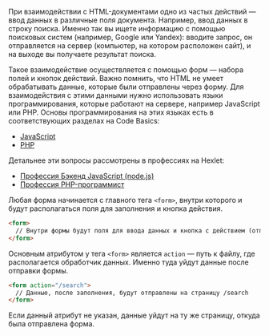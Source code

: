 При взаимодействии с HTML-документами одно из частых действий — ввод данных в различные поля документа. Например, ввод данных в строку поиска. Именно так вы ищете информацию с помощью поисковых систем (например, Google или Yandex): вводите запрос, он отправляется на сервер (компьютер, на котором расположен сайт), и на выходе вы получаете результат поиска.

Такое взаимодействие осуществляется с помощью форм — набора полей и кнопок действий. Важно помнить, что HTML не умеет обрабатывать данные, которые были отправлены через форму. Для взаимодействия с этими данными нужно использовать языки программирования, которые работают на сервере, например JavaScript или PHP. Основы программирования на этих языках есть в соответствующих разделах на Code Basics:

* [JavaScript](https://ru.code-basics.com/languages/javascript)
* [PHP](https://ru.code-basics.com/languages/php)

Детальнее эти вопросы рассмотрены в профессиях на Hexlet:

* [Профессия Бэкенд JavaScript (node.js)](https://ru.hexlet.io/professions/backend)
* [Профессия PHP-программист](https://ru.hexlet.io/professions/php)

Любая форма начинается с главного тега `<form>`, внутри которого и будут располагаться поля для заполнения и кнопка действия.

```html
<form>
  // Внутри формы будут поля для ввода данных и кнопка с действием (отправкой данных)
</form>
```

Основным атрибутом у тега `<form>` является `action` — путь к файлу, где располагается обработчик данных. Именно туда уйдут данные после отправки формы.

```html
<form action="/search">
  // Данные, после заполнения, будут отправлены на страницу /search
</form>
```

Если данный атрибут не указан, данные уйдут на ту же страницу, откуда была отправлена форма.
